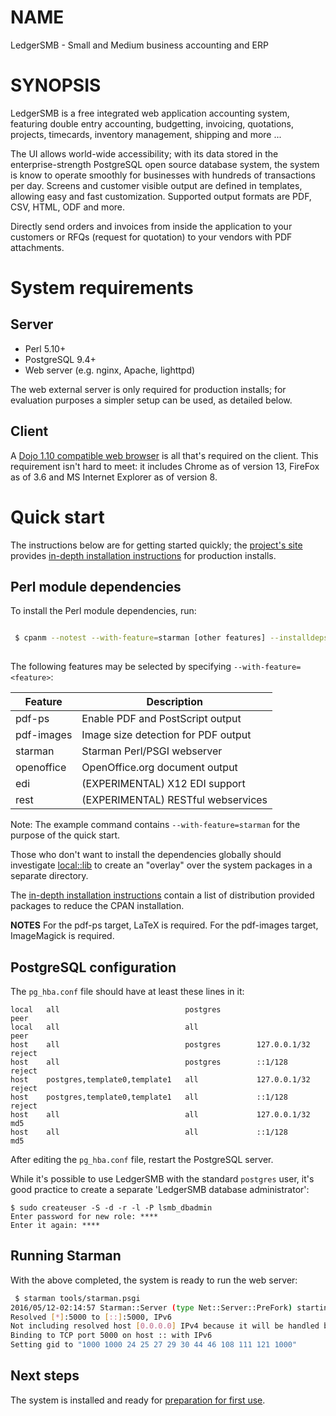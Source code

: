 
# NAME

LedgerSMB - Small and Medium business accounting and ERP

# SYNOPSIS

LedgerSMB is a free integrated web application accounting system, featuring
double entry accounting, budgetting, invoicing, quotations, projects, timecards,
inventory management, shipping and more ...

The UI allows world-wide accessibility; with its data stored in the 
enterprise-strength PostgreSQL open source database system, the system is know
to operate smoothly for businesses with hundreds of transactions per day. Screens
and customer visible output are defined in templates, allowing easy and fast 
customization. Supported output formats are PDF, CSV, HTML, ODF and more.

Directly send orders and invoices from inside the application to your customers
or RFQs (request for quotation) to your vendors with PDF attachments.


# System requirements

## Server

 * Perl 5.10+
 * PostgreSQL 9.4+
 * Web server (e.g. nginx, Apache, lighttpd)

The web external server is only required for production installs;
for evaluation purposes a simpler setup can be used, as detailed
below.

## Client

A [Dojo 1.10 compatible web browser](http://livedocs.dojotoolkit.org/releasenotes/1.10#user-agent-support)
is all that's required on the client.  This requirement isn't hard to meet: it 
includes Chrome as of version 13, FireFox as of 3.6 and MS Internet Explorer
as of version 8.

# Quick start

The instructions below are for getting started quickly; the [project's 
site](http://ledgersmb.org) provides [in-depth installation instructions](http://ledgersmb.org/topic/installing-ledgersmb-15)
for production installs.

## Perl module dependencies

To install the Perl module dependencies, run:

```bash

 $ cpanm --notest --with-feature=starman [other features] --installdeps .
 
```
The following features may be selected by
specifying ```--with-feature=<feature>```:

| Feature    | Description                         |
|------------|-------------------------------------|
| pdf-ps     | Enable PDF and PostScript output    |
| pdf-images | Image size detection for PDF output |
| starman    | Starman Perl/PSGI webserver         |
| openoffice | OpenOffice.org document output      |
| edi        | (EXPERIMENTAL) X12 EDI support      |
| rest       | (EXPERIMENTAL) RESTful webservices  |

Note: The example command contains ```--with-feature=starman``` for the
purpose of the quick start.

Those who don't want to install the dependencies globally should
investigate [local::lib](http://search.cpan.org/~haarg/local-lib-2.000019/)
to create an "overlay" over the system packages in a separate
directory.

The [in-depth installation instructions](http://ledgersmb.org/topic/installing-ledgersmb-15)
contain a list of distribution provided packages to reduce the CPAN
installation.

**NOTES**
For the pdf-ps target, LaTeX is required.
For the pdf-images target, ImageMagick is  required.

## PostgreSQL configuration

The ```pg_hba.conf``` file should have at least these lines in it:

```plain
local   all                            postgres                         peer
local   all                            all                              peer
host    all                            postgres        127.0.0.1/32     reject
host    all                            postgres        ::1/128          reject
host    postgres,template0,template1   all             127.0.0.1/32     reject
host    postgres,template0,template1   all             ::1/128          reject
host    all                            all             127.0.0.1/32     md5
host    all                            all             ::1/128          md5
```

After editing the ```pg_hba.conf``` file, restart the PostgreSQL server.

While it's possible to use LedgerSMB with the standard ```postgres``` user,
it's good practice to create a separate 'LedgerSMB database administrator':

```plain
$ sudo createuser -S -d -r -l -P lsmb_dbadmin
Enter password for new role: ****
Enter it again: ****
```

## Running Starman

With the above completed, the system is ready to run the web server:

```bash
 $ starman tools/starman.psgi
2016/05/12-02:14:57 Starman::Server (type Net::Server::PreFork) starting! pid(xxxx)
Resolved [*]:5000 to [::]:5000, IPv6
Not including resolved host [0.0.0.0] IPv4 because it will be handled by [::] IPv6
Binding to TCP port 5000 on host :: with IPv6
Setting gid to "1000 1000 24 25 27 29 30 44 46 108 111 121 1000"
```
## Next steps

The system is installed and ready for [preparation for first
use](http://ledgersmb.org/topic/preparing/preparing-ledgersmb-15-first-use).

